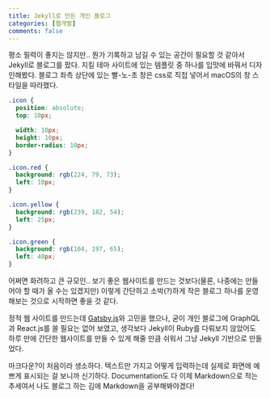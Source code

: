 ```yaml
---
title: Jekyll로 만든 개인 블로그
categories: [웹개발]
comments: false
---
```


평소 필력이 좋지는 않지만.. 뭔가 기록하고 남길 수 있는 공간이 필요할 것 같아서 Jekyll로 블로그를 팠다. 지킬 테마 사이트에 있는 템플릿 중 하나를 입맛에 바꿔서 디자인해봤다. 블로그 좌측 상단에 있는 빨-노-초 창은 css로 직접 넣어서 macOS의 창 스타일을 따라했다.

```css
.icon {
  position: absolute;
  top: 10px;

  width: 10px;
  height: 10px;
  border-radius: 10px;
}

.icon.red {
  background: rgb(224, 79, 73);
  left: 10px;
}

.icon.yellow {
  background: rgb(239, 182, 54);
  left: 25px;
}

.icon.green {
  background: rgb(104, 197, 65);
  left: 40px;
}
```

어쩌면 화려하고 큰 규모인.. 보기 좋은 웹사이트를 만드는 것보다(물론, 나중에는 만들어야 할 때가 올 수는 있겠지만) 이렇게 간단하고 소박(?)하게 작은 블로그 하나를 운영해보는 것으로 시작하면 좋을 것 같다.

정적 웹 사이트를 만드는데 [Gatsby.js](https://www.gatsbyjs.com/)와 고민을 했으나, 굳이 개인 블로그에 GraphQL과 React.js를 쓸 필요는 없어 보였고, 생각보다 Jekyll이 Ruby를 다뤄보지 않았어도 하루 만에 간단한 웹사이트를 만들 수 있게 해줄 만큼 쉬워서 그냥 Jekyll 기반으로 만들었다.

마크다운?이 처음이라 생소하다. 텍스트만 가지고 어떻게 입력하는데 실제로 화면에 예쁘게 표시되는 걸 보니까 신기하다. Documentation도 다 이제 Markdown으로 적는 추세여서 나도 블로그 하는 김에 Markdown을 공부해봐야겠다!
